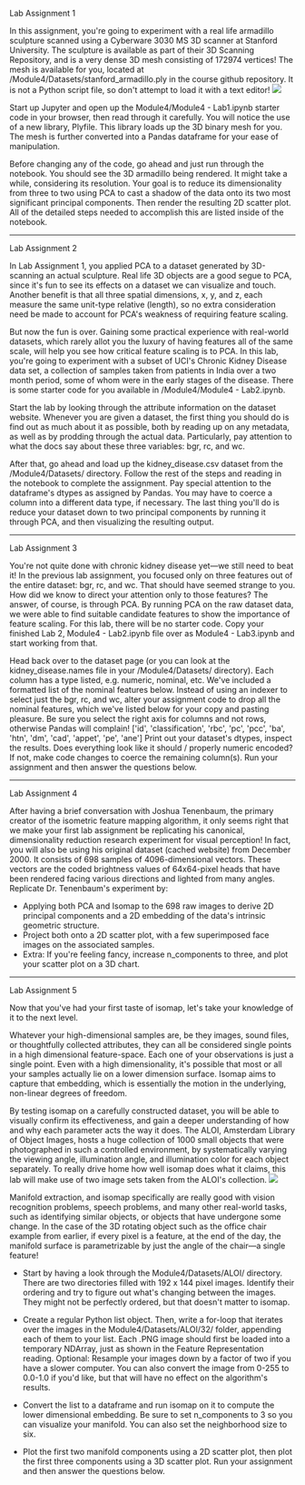 Lab Assignment 1

In this assignment, you're going to experiment with a real life armadillo sculpture scanned using a Cyberware 3030 MS 3D scanner at Stanford University. The sculpture is available as part of their 3D Scanning Repository, and is a very dense 3D mesh consisting of 172974 vertices! The mesh is available for you, located at /Module4/Datasets/stanford_armadillo.ply in the course github repository. It is not a Python script file, so don't attempt to load it with a text editor!
![](https://prod-edxapp.edx-cdn.org/assets/courseware/v1/f83af0bb88f3f2b258d91f9575c1cc07/asset-v1:Microsoft+DAT210x+1T2018a+type@asset+block/M5L3-Armadillo.png)


Start up Jupyter and open up the Module4/Module4 - Lab1.ipynb starter code in your browser, then read through it carefully. You will notice the use of a new library, Plyfile. This library loads up the 3D binary mesh for you. The mesh is further converted into a Pandas dataframe for your ease of manipulation.

Before changing any of the code, go ahead and just run through the notebook. You should see the 3D armadillo being rendered. It might take a while, considering its resolution. Your goal is to reduce its dimensionality from three to two using PCA to cast a shadow of the data onto its two most significant principal components. Then render the resulting 2D scatter plot. All of the detailed steps needed to accomplish this are listed inside of the notebook.

------------------------------

Lab Assignment 2

In Lab Assignment 1, you applied PCA to a dataset generated by 3D-scanning an actual sculpture. Real life 3D objects are a good segue to PCA, since it's fun to see its effects on a dataset we can visualize and touch. Another benefit is that all three spatial dimensions, x, y, and z, each measure the same unit-type relative (length), so no extra consideration need be made to account for PCA's weakness of requiring feature scaling.

But now the fun is over. Gaining some practical experience with real-world datasets, which rarely allot you the luxury of having features all of the same scale, will help you see how critical feature scaling is to PCA. In this lab, you're going to experiment with a subset of UCI's Chronic Kidney Disease data set, a collection of samples taken from patients in India over a two month period, some of whom were in the early stages of the disease. There is some starter code for you available in /Module4/Module4 - Lab2.ipynb.

Start the lab by looking through the attribute information on the dataset website. Whenever you are given a dataset, the first thing you should do is find out as much about it as possible, both by reading up on any metadata, as well as by prodding through the actual data. Particularly, pay attention to what the docs say about these three variables: bgr, rc, and wc.

After that, go ahead and load up the kidney_disease.csv dataset from the /Module4/Datasets/ directory. Follow the rest of the steps and reading in the notebook to complete the assignment. Pay special attention to the dataframe's dtypes as assigned by Pandas. You may have to coerce a column into a different data type, if necessary. The last thing you'll do is reduce your dataset down to two principal components by running it through PCA, and then visualizing the resulting output.

---------------------------

Lab Assignment 3

You're not quite done with chronic kidney disease yet—we still need to beat it! In the previous lab assignment, you focused only on three features out of the entire dataset: bgr, rc, and wc. That should have seemed strange to you. How did we know to direct your attention only to those features? The answer, of course, is through PCA. By running PCA on the raw dataset data, we were able to find suitable candidate features to show the importance of feature scaling. For this lab, there will be no starter code. Copy your finished Lab 2, Module4 - Lab2.ipynb file over as Module4 - Lab3.ipynb and start working from that.

Head back over to the dataset page (or you can look at the kidney_disease.names file in your /Module4/Datasets/ directory). Each column has a type listed, e.g. numeric, nominal, etc. We've included a formatted list of the nominal features below. Instead of using an indexer to select just the bgr, rc, and wc, alter your assignment code to drop all the nominal features, which we've listed below for your copy and pasting pleasure. Be sure you select the right axis for columns and not rows, otherwise Pandas will complain! ['id', 'classification', 'rbc', 'pc', 'pcc', 'ba', 'htn', 'dm', 'cad', 'appet', 'pe', 'ane']
Print out your dataset's dtypes, inspect the results. Does everything look like it should / properly numeric encoded? If not, make code changes to coerce the remaining column(s).
Run your assignment and then answer the questions below.

------------------------------

Lab Assignment 4

After having a brief conversation with Joshua Tenenbaum, the primary creator of the isometric feature mapping algorithm, it only seems right that we make your first lab assignment be replicating his canonical, dimensionality reduction research experiment for visual perception! In fact, you will also be using his original dataset (cached website) from December 2000. It consists of 698 samples of 4096-dimensional vectors. These vectors are the coded brightness values of 64x64-pixel heads that have been rendered facing various directions and lighted from many angles. Replicate Dr. Tenenbaum's experiment by:

- Applying both PCA and Isomap to the 698 raw images to derive 2D principal components and a 2D embedding of the data's intrinsic geometric structure.
- Project both onto a 2D scatter plot, with a few superimposed face images on the associated samples.
- Extra: If you're feeling fancy, increase n_components to three, and plot your scatter plot on a 3D chart.

-------------------------------

Lab Assignment 5

Now that you've had your first taste of isomap, let's take your knowledge of it to the next level.

Whatever your high-dimensional samples are, be they images, sound files, or thoughtfully collected attributes, they can all be considered single points in a high dimensional feature-space. Each one of your observations is just a single point. Even with a high dimensionality, it's possible that most or all your samples actually lie on a lower dimension surface. Isomap aims to capture that embedding, which is essentially the motion in the underlying, non-linear degrees of freedom.

By testing isomap on a carefully constructed dataset, you will be able to visually confirm its effectiveness, and gain a deeper understanding of how and why each parameter acts the way it does. The ALOI, Amsterdam Library of Object Images, hosts a huge collection of 1000 small objects that were photographed in such a controlled environment, by systematically varying the viewing angle, illumination angle, and illumination color for each object separately. To really drive home how well isomap does what it claims, this lab will make use of two image sets taken from the ALOI's collection.
![](http://i.imgur.com/So3NlRz.png) 


Manifold extraction, and isomap specifically are really good with vision recognition problems, speech problems, and many other real-world tasks, such as identifying similar objects, or objects that have undergone some change. In the case of the 3D rotating object such as the office chair example from earlier, if every pixel is a feature, at the end of the day, the manifold surface is parametrizable by just the angle of the chair—a single feature!

- Start by having a look through the Module4/Datasets/ALOI/ directory. There are two directories filled with 192 x 144 pixel images. Identify their ordering and try to figure out what's changing between the images. They might not be perfectly ordered, but that doesn't matter to isomap.

- Create a regular Python list object. Then, write a for-loop that iterates over the images in the Module4/Datasets/ALOI/32/ folder, appending each of them to your list. Each .PNG image should first be loaded into a temporary NDArray, just as shown in the Feature Representation reading. Optional: Resample your images down by a factor of two if you have a slower computer. You can also convert the image from  0-255  to  0.0-1.0  if you'd like, but that will have no effect on the algorithm's results.

- Convert the list to a dataframe and run isomap on it to compute the lower dimensional embedding. Be sure to set n_components to 3 so you can visualize your manifold. You can also set the neighborhood size to six.

- Plot the first two manifold components using a 2D scatter plot, then plot the first three components using a 3D scatter plot. Run your assignment and then answer the questions below.
